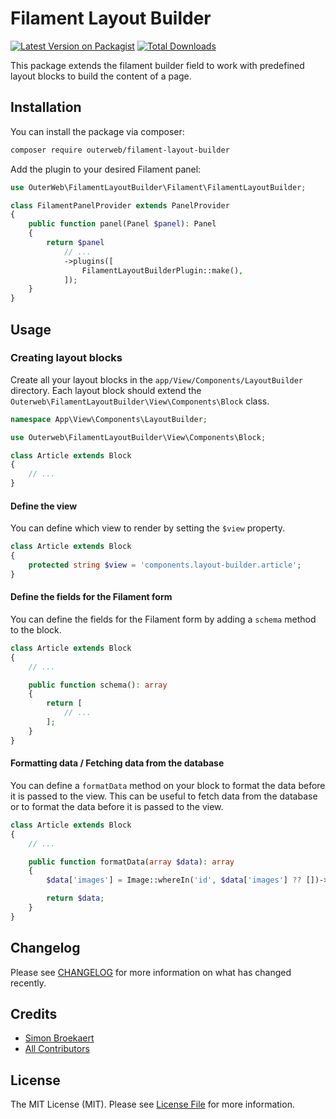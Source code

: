 # Filament Layout Builder

[![Latest Version on Packagist](https://img.shields.io/packagist/v/outerweb/filament-layout-builder.svg?style=flat-square)](https://packagist.org/packages/outerweb/filament-layout-builder)
[![Total Downloads](https://img.shields.io/packagist/dt/outerweb/filament-layout-builder.svg?style=flat-square)](https://packagist.org/packages/outerweb/filament-layout-builder)

This package extends the filament builder field to work with predefined layout blocks to build the content of a page.

## Installation

You can install the package via composer:

```bash
composer require outerweb/filament-layout-builder
```

Add the plugin to your desired Filament panel:

```php
use OuterWeb\FilamentLayoutBuilder\Filament\FilamentLayoutBuilder;

class FilamentPanelProvider extends PanelProvider
{
    public function panel(Panel $panel): Panel
    {
        return $panel
            // ...
            ->plugins([
                FilamentLayoutBuilderPlugin::make(),
            ]);
    }
}
```

## Usage

### Creating layout blocks

Create all your layout blocks in the `app/View/Components/LayoutBuilder` directory. Each layout block should extend the `Outerweb\FilamentLayoutBuilder\View\Components\Block` class.

```php
namespace App\View\Components\LayoutBuilder;

use Outerweb\FilamentLayoutBuilder\View\Components\Block;

class Article extends Block
{
    // ...
}
```

#### Define the view

You can define which view to render by setting the `$view` property.

```php
class Article extends Block
{
    protected string $view = 'components.layout-builder.article';
}
```

#### Define the fields for the Filament form

You can define the fields for the Filament form by adding a `schema` method to the block.

```php
class Article extends Block
{
    // ...

    public function schema(): array
    {
        return [
            // ...
        ];
    }
}
```

#### Formatting data / Fetching data from the database

You can define a `formatData` method on your block to format the data before it is passed to the view.
This can be useful to fetch data from the database or to format the data before it is passed to the view.

```php
class Article extends Block
{
    // ...

    public function formatData(array $data): array
    {
        $data['images'] = Image::whereIn('id', $data['images'] ?? [])->get();

        return $data;
    }
}
```

## Changelog

Please see [CHANGELOG](CHANGELOG.md) for more information on what has changed recently.

## Credits

- [Simon Broekaert](https://github.com/SimonBroekaert)
- [All Contributors](../../contributors)

## License

The MIT License (MIT). Please see [License File](LICENSE.md) for more information.
